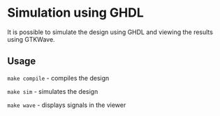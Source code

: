 
# Simulation using GHDL

It is possible to simulate the design using GHDL
and viewing the results using GTKWave.

## Usage

`make compile` - compiles the design

`make sim` - simulates the design

`make wave` - displays signals in the viewer


